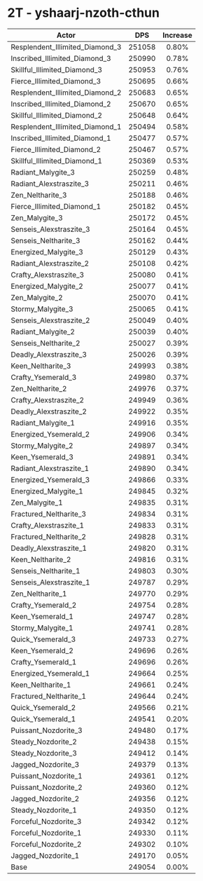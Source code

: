 # 2T - yshaarj-nzoth-cthun
| Actor | DPS | Increase |
|---|:---:|:---:|
|Resplendent_Illimited_Diamond_3|251058|0.80%|
|Inscribed_Illimited_Diamond_3|250990|0.78%|
|Skillful_Illimited_Diamond_3|250953|0.76%|
|Fierce_Illimited_Diamond_3|250695|0.66%|
|Resplendent_Illimited_Diamond_2|250683|0.65%|
|Inscribed_Illimited_Diamond_2|250670|0.65%|
|Skillful_Illimited_Diamond_2|250648|0.64%|
|Resplendent_Illimited_Diamond_1|250494|0.58%|
|Inscribed_Illimited_Diamond_1|250477|0.57%|
|Fierce_Illimited_Diamond_2|250467|0.57%|
|Skillful_Illimited_Diamond_1|250369|0.53%|
|Radiant_Malygite_3|250259|0.48%|
|Radiant_Alexstraszite_3|250211|0.46%|
|Zen_Neltharite_3|250188|0.46%|
|Fierce_Illimited_Diamond_1|250182|0.45%|
|Zen_Malygite_3|250172|0.45%|
|Senseis_Alexstraszite_3|250164|0.45%|
|Senseis_Neltharite_3|250162|0.44%|
|Energized_Malygite_3|250129|0.43%|
|Radiant_Alexstraszite_2|250108|0.42%|
|Crafty_Alexstraszite_3|250080|0.41%|
|Energized_Malygite_2|250077|0.41%|
|Zen_Malygite_2|250070|0.41%|
|Stormy_Malygite_3|250065|0.41%|
|Senseis_Alexstraszite_2|250049|0.40%|
|Radiant_Malygite_2|250039|0.40%|
|Senseis_Neltharite_2|250027|0.39%|
|Deadly_Alexstraszite_3|250026|0.39%|
|Keen_Neltharite_3|249993|0.38%|
|Crafty_Ysemerald_3|249980|0.37%|
|Zen_Neltharite_2|249976|0.37%|
|Crafty_Alexstraszite_2|249949|0.36%|
|Deadly_Alexstraszite_2|249922|0.35%|
|Radiant_Malygite_1|249916|0.35%|
|Energized_Ysemerald_2|249906|0.34%|
|Stormy_Malygite_2|249897|0.34%|
|Keen_Ysemerald_3|249891|0.34%|
|Radiant_Alexstraszite_1|249890|0.34%|
|Energized_Ysemerald_3|249866|0.33%|
|Energized_Malygite_1|249845|0.32%|
|Zen_Malygite_1|249835|0.31%|
|Fractured_Neltharite_3|249834|0.31%|
|Crafty_Alexstraszite_1|249833|0.31%|
|Fractured_Neltharite_2|249828|0.31%|
|Deadly_Alexstraszite_1|249820|0.31%|
|Keen_Neltharite_2|249816|0.31%|
|Senseis_Neltharite_1|249803|0.30%|
|Senseis_Alexstraszite_1|249787|0.29%|
|Zen_Neltharite_1|249770|0.29%|
|Crafty_Ysemerald_2|249754|0.28%|
|Keen_Ysemerald_1|249747|0.28%|
|Stormy_Malygite_1|249741|0.28%|
|Quick_Ysemerald_3|249733|0.27%|
|Keen_Ysemerald_2|249696|0.26%|
|Crafty_Ysemerald_1|249696|0.26%|
|Energized_Ysemerald_1|249664|0.25%|
|Keen_Neltharite_1|249661|0.24%|
|Fractured_Neltharite_1|249644|0.24%|
|Quick_Ysemerald_2|249566|0.21%|
|Quick_Ysemerald_1|249541|0.20%|
|Puissant_Nozdorite_3|249480|0.17%|
|Steady_Nozdorite_2|249438|0.15%|
|Steady_Nozdorite_3|249412|0.14%|
|Jagged_Nozdorite_3|249379|0.13%|
|Puissant_Nozdorite_1|249361|0.12%|
|Puissant_Nozdorite_2|249360|0.12%|
|Jagged_Nozdorite_2|249356|0.12%|
|Steady_Nozdorite_1|249350|0.12%|
|Forceful_Nozdorite_3|249342|0.12%|
|Forceful_Nozdorite_1|249330|0.11%|
|Forceful_Nozdorite_2|249302|0.10%|
|Jagged_Nozdorite_1|249170|0.05%|
|Base|249054|0.00%|
